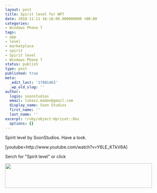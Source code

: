 ```yaml
---
layout: post
title: Spirit level for WP7
date: 2010-11-11 16:18:09.000000000 +00:00
categories:
- Windows Phone 7
tags:
- app
- level
- marketplace
- spirit
- Spirit level
- Windows Phone 7
status: publish
type: post
published: true
meta:
  _edit_last: '17981463'
  _wp_old_slug: ''
author:
  login: soonstudios
  email: lukasz.madon@gmail.com
  display_name: Soon Studios
  first_name: ''
  last_name: ''
excerpt: !ruby/object:Hpricot::Doc
  options: {}
---
```

<p>Spirit level by SoonStudios. Have a look.</p>
<p>[youtube=http://www.youtube.com/watch?v=Y6LE_KTkV6A]</p>
<p>Serch for "Spirit level" or click</p>
<p><a href="http://soonstudios.files.wordpress.com/2010/11/wp7_english_480x80_green.png"></a><a href="http://social.zune.net/redirect?type=phoneApp&amp;id=00db8e32-8bd5-df11-a844-00237de2db9e"><img class="aligncenter size-full wp-image-36" title="wp7_English_480x80_green" src="assets/wp7_english_480x80_green.png" alt="" width="480" height="80" /></a></p>
